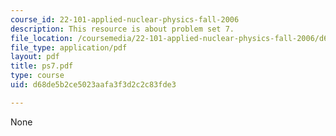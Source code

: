 ```yaml
---
course_id: 22-101-applied-nuclear-physics-fall-2006
description: This resource is about problem set 7.
file_location: /coursemedia/22-101-applied-nuclear-physics-fall-2006/d68de5b2ce5023aafa3f3d2c2c83fde3_ps7.pdf
file_type: application/pdf
layout: pdf
title: ps7.pdf
type: course
uid: d68de5b2ce5023aafa3f3d2c2c83fde3

---
```

None
